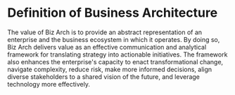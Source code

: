 # Definition of Business Architecture

The value of Biz Arch is to provide an abstract representation of an enterprise and the business ecosystem in which it operates. By doing so, Biz Arch delivers value as an effective communication and analytical framework for translating strategy into actionable initiatives. The framework also enhances the enterprise's capacity to enact transformational change, navigate complexity, reduce risk, make more informed decisions, align diverse stakeholders to a shared vision of the future, and leverage technology more effectively.

